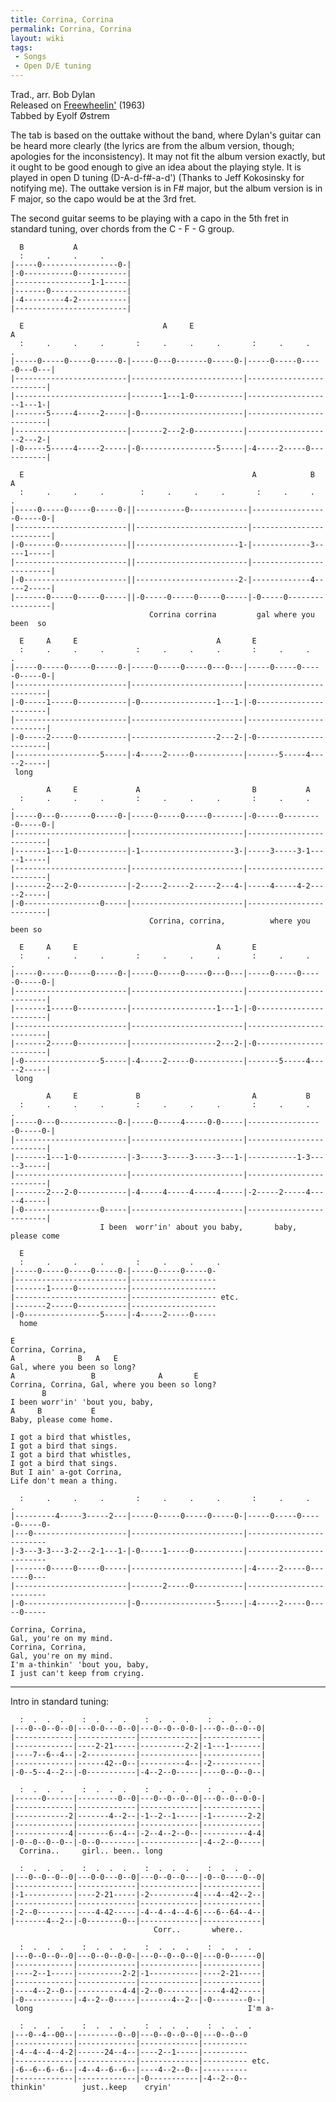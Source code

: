 ```yaml
---
title: Corrina, Corrina
permalink: Corrina, Corrina
layout: wiki
tags:
 - Songs
 - Open D/E tuning
---
```


Trad., arr. Bob Dylan  
Released on [Freewheelin'](Freewheelin' "wikilink") (1963)  
Tabbed by Eyolf Østrem

The tab is based on the outtake without the band, where Dylan's guitar
can be heard more clearly (the lyrics are from the album version,
though; apologies for the inconsistency). It may not fit the album
version exactly, but it ought to be good enough to give an idea about
the playing style. It is played in open D tuning (D-A-d-f\#-a-d')
(Thanks to Jeff Kokosinsky for notifying me). The outtake version is in
F\# major, but the album version is in F major, so the capo would be at
the 3rd fret.

The second guitar seems to be playing with a capo in the 5th fret in
standard tuning, over chords from the C - F - G group.

      B           A
      :     .     .     .
    |-----0-----------------0-|
    |-0-----------0-----------|
    |-----------------1-1-----|
    |-------0-----------------|
    |-4---------4-2-----------|
    |-------------------------|

      E                               A     E                               A
      :     .     .     .       :     .     .     .       :     .     .     .
    |-----0-----0-----0-----0-|-----0---0-------0-----0-|-----0-----0-----0---0---|
    |-------------------------|-------------------------|-------------------------|
    |-------------------------|-------1---1-0-----------|-------------------1---1-|
    |-------5-----4-----2-----|-0-----------------------|-------------------------|
    |-------------------------|-------2---2-0-----------|-------------------2---2-|
    |-0-----5-----4-----2-----|-0-----------------5-----|-4-----2-----0-----------|

      E                                                   A            B     A
      :     .     .     .        :     .     .     .       :     .     .     .
    |-----0-----0-----0-----0-||-----------0-------------|-----------------0-----0-|
    |-------------------------||-------------------------|-------------------------|
    |-0-------0---------------||-----------------------1-|-------------3-----1-----|
    |-------------------------||-------------------------|-------------------------|
    |-0-----------------------||-----------------------2-|-------------4-----2-----|
    |-------0-----0-----0-----||-0-----0-----0-----0-----|-0-----0-----------------|
                                   Corrina corrina         gal where you been  so

      E     A     E                               A       E
      :     .     .     .       :     .     .     .       :     .     .     .
    |-----0-----0-----0-----0-|-----0-----0-----0---0---|-----0-----0-----0-----0-|
    |-------------------------|-------------------------|-------------------------|
    |-0-----1-----0-----------|-0-----------------1---1-|-0-----------------------|
    |-------------------------|-------------------------|-------------------------|
    |-0-----2-----0-----------|-------------------2---2-|-0-----------------------|
    |-------------------5-----|-4-----2-----0-----------|-------5-----4-----2-----|
     long

            A     E             A                         B           A
      :     .     .     .       :     .     .     .       :     .     .     .
    |-----0---0-------0-----0-|-----0-----0-----0-------|-0-----0---------0-----0-|
    |-------------------------|-------------------------|-------------------------|
    |-------1---1-0-----------|-1---------------------3-|-----3-----3-1-----1-----|
    |-------------------------|-------------------------|-------------------------|
    |-------2---2-0-----------|-2-----2-----2-----2---4-|-----4-----4-2-----2-----|
    |-0-----------------0-----|-------------------------|-------------------------|
                                   Corrina, corrina,          where you been so

      E     A     E                               A       E
      :     .     .     .       :     .     .     .       :     .     .     .
    |-----0-----0-----0-----0-|-----0-----0-----0---0---|-----0-----0-----0-----0-|
    |-------------------------|-------------------------|-------------------------|
    |-------1-----0-----------|-------------------1---1-|-0-----------------------|
    |-------------------------|-------------------------|-------------------------|
    |-------2-----0-----------|-------------------2---2-|-0-----------------------|
    |-0-----------------5-----|-4-----2-----0-----------|-------5-----4-----2-----|
     long

            A     E             B                         A           B
      :     .     .     .       :     .     .     .       :     .     .     .
    |-----0---0-------------0-|-----0-----4-----0-0-----|-----------------0-----0-|
    |-------------------------|-------------------------|-------------------------|
    |-------1---1-0-----------|-3-----3-----3-----3---1-|-----------1-3-----3-----|
    |-------------------------|-------------------------|-------------------------|
    |-------2---2-0-----------|-4-----4-----4-----4-----|-2-----2-----4-----4-----|
    |-0-----------------0-----|-------------------------|-------------------------|
                        I been  worr'in' about you baby,       baby, please come

      E
      :     .     .     .       :     .     .     .
    |-----0-----0-----0-----0-|-----0-----0-----0-
    |-------------------------|-------------------
    |-------1-----0-----------|-------------------
    |-------------------------|------------------- etc.
    |-------2-----0-----------|-------------------
    |-0-----------------5-----|-4-----2-----0-----
      home

    E
    Corrina, Corrina,
    A              B   A   E
    Gal, where you been so long?
    A                 B              A       E
    Corrina, Corrina, Gal, where you been so long?
           B
    I been worr'in' 'bout you, baby,
    A     B           E
    Baby, please come home.

    I got a bird that whistles,
    I got a bird that sings.
    I got a bird that whistles,
    I got a bird that sings.
    But I ain' a-got Corrina,
    Life don't mean a thing.

      :     .     .     .       :     .     .     .       :     .     .     .
    |---------4-----3-----2---|-----0-----0-----0-----0-|-----0-----0-----0-----0-
    |---0---------------------|-------------------------|-------------------------
    |-3---3-3---3-2---2-1---1-|-0-----1-----0-----------|-------------------------
    |-------0-----0-----0-----|-------------------------|-4-----2-----0-------0---
    |-------------------------|-------2-----0-----------|-------------------------
    |-0-----------------------|-0-----------------5-----|-4-----2-----0-----0-----

    Corrina, Corrina,
    Gal, you're on my mind.
    Corrina, Corrina,
    Gal, you're on my mind.
    I'm a-thinkin' 'bout you, baby,
    I just can't keep from crying.

* * * * *

Intro in standard tuning:

      :  .  .  .    :  .  .  .    :  .  .  .    :  .  .  .
    |---0--0--0--0|---0-0---0--0|---0--0--0-0-|---0--0--0--0|
    |-------------|-------------|-------------|-------------|
    |-------------|----2-21-----|----------2-2|-1---1-------|
    |----7--6--4--|-2-----------|-------------|-------------|
    |-------------|------42--0--|----------4--|-2-----------|
    |-0--5--4--2--|-0-----------|-4--2--0-----|----0--0--0--|

      :  .  .  .    :  .  .  .    :  .  .  .    :  .  .  .
    |------0------|---------0--0|---0--0--0--0|---0--0--0-0-|
    |-------------|-------------|-------------|-------------|
    |------------2|-------4--2--|-1--2--1-----|-1--------2-2|
    |-------------|-------------|-------------|-------------|
    |------------4|-------6--4--|-2--4--2--0--|----------4-4|
    |-0--0--0--0--|-0--0--------|-------------|-4--2--0-----|
      Corrina..     girl.. been.. long

      :  .  .  .    :  .  .  .    :  .  .  .    :  .  .  .
    |---0--0--0--0|---0-0---0--0|---0--0--0---|-0--0----0--0|
    |-------------|-------------|-------------|-------------|
    |-1-----------|----2-21-----|-2----------4|---4--42--2--|
    |-------------|-------------|-------------|-------------|
    |-2--0--------|----4-42-----|-4--4--4--4-6|---6--64--4--|
    |-------4--2--|-0--------0--|-------------|-------------|
                                    Corr..       where..

      :  .  .  .    :  .  .  .    :  .  .  .    :  .  .  .
    |---0--0--0--0|---0--0--0-0-|---0--0--0--0|---0-0------0|
    |-------------|-------------|-------------|-------------|
    |----2--1-----|----------2-2|-1-----------|----2-21-----|
    |-------------|-------------|-------------|-------------|
    |----4--2--0--|----------4-4|-2--0--------|----4-42-----|
    |-0-----------|-4--2--0-----|-------4--2--|-0--------0--|
     long                                                I'm a-

      :  .  .  .    :  .  .  .    :  .  .  .    :  .  .  .
    |---0--4--00--|---------0--0|---0--0--0--0|---0--0--0
    |-------------|-------------|-------------|----------
    |-4--4--4--4-2|------24--4--|----2--1-----|----------
    |-------------|-------------|-------------|---------- etc.
    |-6--6--6--6--|-4--4--6--6--|----4--2--0--|----------
    |-------------|-------------|-0-----------|-4--2--0--
    thinkin'        just..keep    cryin'
